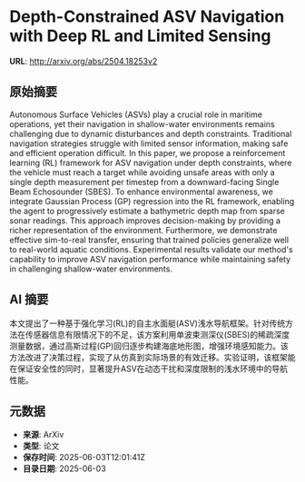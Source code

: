 # Depth-Constrained ASV Navigation with Deep RL and Limited Sensing

**URL**: http://arxiv.org/abs/2504.18253v2

## 原始摘要

Autonomous Surface Vehicles (ASVs) play a crucial role in maritime
operations, yet their navigation in shallow-water environments remains
challenging due to dynamic disturbances and depth constraints. Traditional
navigation strategies struggle with limited sensor information, making safe and
efficient operation difficult. In this paper, we propose a reinforcement
learning (RL) framework for ASV navigation under depth constraints, where the
vehicle must reach a target while avoiding unsafe areas with only a single
depth measurement per timestep from a downward-facing Single Beam Echosounder
(SBES). To enhance environmental awareness, we integrate Gaussian Process (GP)
regression into the RL framework, enabling the agent to progressively estimate
a bathymetric depth map from sparse sonar readings. This approach improves
decision-making by providing a richer representation of the environment.
Furthermore, we demonstrate effective sim-to-real transfer, ensuring that
trained policies generalize well to real-world aquatic conditions. Experimental
results validate our method's capability to improve ASV navigation performance
while maintaining safety in challenging shallow-water environments.


## AI 摘要

本文提出了一种基于强化学习(RL)的自主水面艇(ASV)浅水导航框架。针对传统方法在传感器信息有限情况下的不足，该方案利用单波束测深仪(SBES)的稀疏深度测量数据，通过高斯过程(GP)回归逐步构建海底地形图，增强环境感知能力。该方法改进了决策过程，实现了从仿真到实际场景的有效迁移。实验证明，该框架能在保证安全性的同时，显著提升ASV在动态干扰和深度限制的浅水环境中的导航性能。

## 元数据

- **来源**: ArXiv
- **类型**: 论文
- **保存时间**: 2025-06-03T12:01:41Z
- **目录日期**: 2025-06-03
